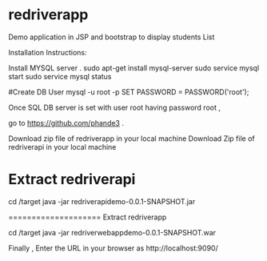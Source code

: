 # redriverapp
Demo application in JSP and bootstrap to display students List

Installation Instructions:

Install MYSQL server .
sudo apt-get install mysql-server
sudo service mysql start
sudo service mysql status

#Create DB User
mysql -u root -p
SET PASSWORD = PASSWORD('root');


Once SQL DB server is set with user root having password root , 

go to https://github.com/phande3 .

Download zip file of redriverapp in your local machine
Download Zip file of redriverapi in your local machine

Extract redriverapi
====================
cd <extracted folder>/target
java -jar redriverapidemo-0.0.1-SNAPSHOT.jar

====================
Extract redriverapp

cd <extracted folder>/target
java -jar  redriverwebappdemo-0.0.1-SNAPSHOT.war
  
Finally , Enter the URL in your browser as http://localhost:9090/  

